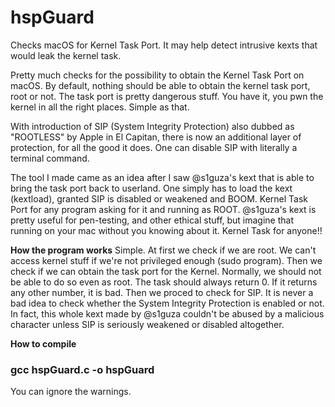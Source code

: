 # hspGuard
Checks macOS for Kernel Task Port. It may help detect intrusive kexts that would leak the kernel task.

Pretty much checks for the possibility to obtain the Kernel Task Port on macOS. 
By default, nothing should be able to obtain the kernel task port, root or not. The task port is pretty dangerous stuff. 
You have it, you pwn the kernel in all the right places. Simple as that. 

With introduction of SIP (System Integrity Protection) also dubbed as "ROOTLESS" by Apple in El Capitan, 
there is now an additional layer of protection, for all the good it does. One can disable SIP with literally a terminal command.

The tool I made came as an idea after I saw @s1guza's kext that is able to bring the task port back to userland. 
One simply has to load the kext (kextload), granted SIP is disabled or weakened and BOOM. Kernel Task Port for any program 
asking for it and running as ROOT. @s1guza's kext is pretty useful for pen-testing, and other ethical stuff, but imagine that
running on your mac without you knowing about it. Kernel Task for anyone!!

<B>How the program works</B>
Simple. At first we check if we are root. We can't access kernel stuff if we're not privileged enough (sudo program).
Then we check if we can obtain the task port for the Kernel. Normally, we should not be able to do so even as root. 
The task should always return 0. If it returns any other number, it is bad.
Then we proced to check for SIP. It is never a bad idea to check whether the System Integrity Protection is enabled or not.
In fact, this whole kext made by @s1guza couldn't be abused by a malicious character unless SIP is seriously weakened or
disabled altogether.

<B>How to compile</B>
<h3>gcc hspGuard.c -o hspGuard</h3>
You can ignore the warnings.
